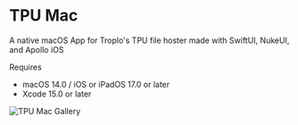 # TPU Mac
 A native macOS App for Troplo's TPU file hoster made with SwiftUI, NukeUI, and Apollo iOS

 Requires 
 - macOS 14.0 / iOS or iPadOS 17.0 or later
 - Xcode 15.0 or later
 
![TPU Mac Gallery](https://electrics01.com/assets/tpumac-BjPjUYZe.webp)
